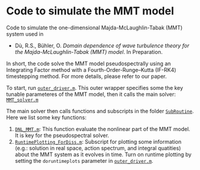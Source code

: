 # Code to simulate the MMT model
Code to simulate the one-dimensional Majda-McLaughlin-Tabak (MMT) system used in 
-   Dù, R.S., Bühler, O. _Domain dependence of wave turbulence theory for the Majda-McLaughlin-Tabak (MMT) model_. In Preparation.

In short, the code solve the MMT model pseudospectrally using an Integrating Factor method with a Fourth-Order-Runge–Kutta (IF-RK4) timestepping method. For more details, please refer to our paper.

To start, run [``outer_driver.m``](https://github.com/Empyreal092/MMT_Public/blob/main/outer_driver.m). This outer wrapper specifies some the key tunable parameteres of the MMT model, then it calls the main solver: [``MMT_solver.m``](https://github.com/Empyreal092/MMT_Public/blob/main/MMT_solver.m)

The main solver then calls functions and subscripts in the folder [``SubRoutine``](https://github.com/Empyreal092/MMT_Public/blob/main/SubRoutine). Here we list some key functions:

1. [``DNL_MMT.m``](https://github.com/Empyreal092/MMT_Public/blob/main/SubRoutine/DNL_MMT.m): This function evaluate the nonlinear part of the MMT model. It is key for the pseudospectral solver.
2. [``RuntimePlotting_ForDiss.m``](https://github.com/Empyreal092/MMT_Public/blob/main/SubRoutine/RuntimePlotting_ForDiss.m): Subscript for plotting some information (e.g.: solution in real space, action spectrum, and integral quatities) about the MMT system as it evolves in time. Turn on runtime plotting by setting the ``doruntimeplots`` parameter in [``outer_driver.m``](https://github.com/Empyreal092/MMT_Public/blob/main/outer_driver.m). 

